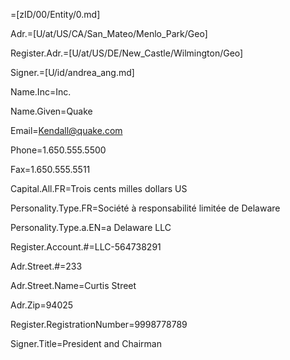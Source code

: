 =[zID/00/Entity/0.md]

Adr.=[U/at/US/CA/San_Mateo/Menlo_Park/Geo]


Register.Adr.=[U/at/US/DE/New_Castle/Wilmington/Geo]

Signer.=[U/id/andrea_ang.md]

Name.Inc=Inc.

Name.Given=Quake

Email=Kendall@quake.com

Phone=1.650.555.5500

Fax=1.650.555.5511

Capital.All.FR=Trois cents milles dollars US

Personality.Type.FR=Société à responsabilité limitée de Delaware

Personality.Type.a.EN=a Delaware LLC


Register.Account.#=LLC-564738291

Adr.Street.#=233

Adr.Street.Name=Curtis Street

Adr.Zip=94025

Register.RegistrationNumber=9998778789

Signer.Title=President and Chairman